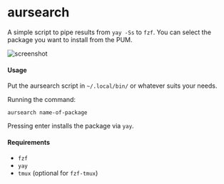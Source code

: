# aursearch
A simple script to pipe results from `yay -Ss` to `fzf`. You can select the package you want to install
from the PUM.

<img src='https://i.ibb.co/34CZx61/Screenshot-from-2022-05-27-14-23-38.png' alt='screenshot' title='aursearch' />

#### Usage
Put the aursearch script in `~/.local/bin/` or whatever suits your needs.

Running the command:
```
aursearch name-of-package
```

Pressing enter installs the package via `yay`.

#### Requirements
- `fzf`
- `yay`
- `tmux` (optional for `fzf-tmux`)
